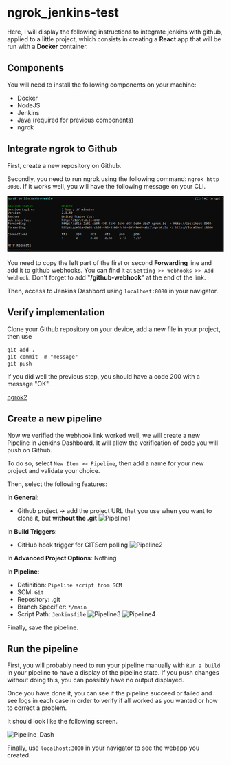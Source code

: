 # ngrok_jenkins-test

Here, I will display the following instructions to integrate jenkins with github, applied to a little project, which consists in creating a **React** app that will be run with a **Docker** container. 

## Components
You will need to install the following components on your machine: 
- Docker
- NodeJS
- Jenkins
- Java (required for previous components)
- ngrok


## Integrate ngrok to Github
First, create a new repository on Github.

Secondly, you need to run ngrok using the following command: `ngrok http 8080`. If it works well, you will have the following message on your CLI.

![ngrok1](/images/ngrok_cli_1.png)

You need to copy the left part of the first or second **Forwarding** line and add it to github webhooks. You can find it at `Setting >> Webhooks >> Add Webhook`. Don't forget to add "**/github-webhook**" at the end of the link.

Then, access to Jenkins Dashbord using `localhost:8080` in your navigator.

## Verify implementation
Clone your Github repository on your device, add a new file in your project, then use 

```
git add .
git commit -m "message"
git push
```

If you did well the previous step, you should have a code 200 with a message "OK".

[ngrok2]()

## Create a new pipeline
Now we verified the webhook link worked well, we will create a new Pipeline in Jenkins Dashboard. It will allow the verification of code you will push on Github.

To do so, select `New Item >> Pipeline`, then add a name for your new project and validate your choice.

Then, select the following features:

In **General**:
- Github project &rarr; add the project URL that you use when you want to clone it, but **without the .git**
![Pipeline1]()

In **Build Triggers**:
- GitHub hook trigger for GITScm polling
![Pipeline2]()

In **Advanced Project Options**: Nothing

In **Pipeline**: 
  - Definition: `Pipeline script from SCM`
  - SCM: `Git`
  - Repository: <Your repository>.git
  - Branch Specifier: `*/main`
  - Script Path: `Jenkinsfile`
![Pipeline3]()
![Pipeline4]()
  
Finally, save the pipeline.
  
## Run the pipeline

First, you will probably need to run your pipeline manually with `Run a build` in your pipeline to have a display of the pipeline state. If you push changes without doing this, you can possibly have no output displayed.
  
Once you have done it, you can see if the pipeline succeed or failed and see logs in each case in order to verify if all worked as you wanted or how to correct a problem.
  
It should look like the following screen.
  
![Pipeline_Dash]()

Finally, use `localhost:3000` in your navigator to see the webapp you created.
